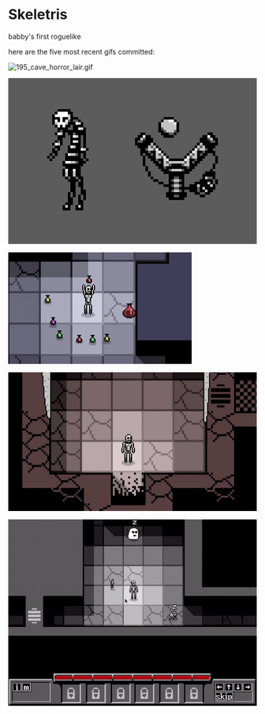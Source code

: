 # Skeletris
babby's first roguelike

here are the five most recent gifs committed:

![195_cave_horror_lair.gif](gifs/195_cave_horror_lair.gif?raw=true "195_cave_horror_lair")

![194_skulker_and_slingshot.gif](gifs/194_skulker_and_slingshot.gif?raw=true "194_skulker_and_slingshot")

![193_effects_on_potions.gif](gifs/193_effects_on_potions.gif?raw=true "193_effects_on_potions")

![192_spinning_triangle_effect.gif](gifs/192_spinning_triangle_effect.gif?raw=true "192_spinning_triangle_effect")

![191_fishing_rod.gif](gifs/191_fishing_rod.gif?raw=true "191_fishing_rod")

